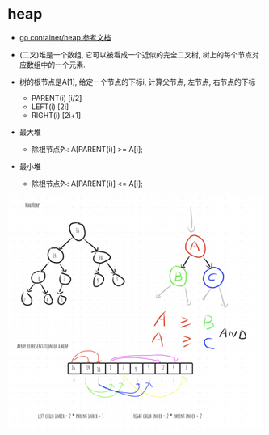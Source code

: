 # heap

- [go container/heap 参考文档](https://pkg.go.dev/container/heap@go1.19.3)
- (二叉)堆是一个数组, 它可以被看成一个近似的完全二叉树, 树上的每个节点对应数组中的一个元素.
- 树的根节点是A[1], 给定一个节点的下标i, 计算父节点, 左节点, 右节点的下标 
  - PARENT(i) [i/2]
  - LEFT(i) [2i]
  - RIGHT(i) [2i+1]
  
- 最大堆
  - 除根节点外: A[PARENT(i)] >= A[i];
- 最小堆
  - 除根节点外: A[PARENT(i)] <= A[i];

![heap](../images/heap.png)